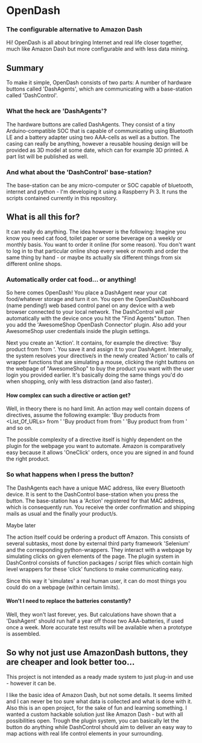 # OpenDash
### The configurable alternative to Amazon Dash

Hi! OpenDash is all about bringing Internet and real life closer together, much like Amazon Dash but more configurable and with less data mining.

## Summary
To make it simple, OpenDash consists of two parts:
A number of hardware buttons called 'DashAgents', which are communicating with a base-station called 'DashControl'.

### What the heck are 'DashAgents'?
The hardware buttons are called DashAgents. They consist of a tiny Arduino-compatible SOC that is capable of communicating using Bluetooth LE and a battery adapter using two AAA-cells as well as a button. The casing can really be anything, however a reusable housing design will be provided as 3D model at some date, which can for example 3D printed. A part list will be published as well.

### And what about the 'DashControl' base-station?
The base-station can be any micro-computer or SOC capable of bluetooth, internet and python - I'm developing it using a Raspberry Pi 3. It runs the scripts contained currently in this repository.

## What is all this for?
It can really do anything. The idea however is the following:
Imagine you know you need cat food, toilet paper or some beverage on a weekly or monthly basis. You want to order it online (for some reason). You don't want to log in to that particular online shop every week or month and order the same thing by hand - or maybe its actually six different things from six different online shops.

### Automatically order cat food... or anything!
So here comes OpenDash! You place a DashAgent near your cat food/whatever storage and turn it on. You open the OpenDashDashboard (name pending!) web based control panel on any device with a web browser connected to your local network. The DashControl will pair automatically with the device once you hit the "Find Agents" button. Then you add the 'AwesomeShop OpenDash Connector' plugin. Also add your AwesomeShop user credentials inside the plugin settings.

Next you create an 'Action'. It contains, for example the directive: 'Buy product from <URL> from <AwesomeShop>'. You save it and assign it to your DashAgent.
Internally, the system resolves your directive/s in the newly created 'Action' to calls of wrapper functions that are simulating a mouse, clicking the right buttons on the webpage of "AwesomeShop" to buy the product you want with the user login you provided earlier. It's basically doing the same things you'd do when shopping, only with less distraction (and also faster).

#### How complex can such a directive or action get?
Well, in theory there is no hard limit. An action may well contain dozens of directives, assume the following example:
'Buy products from <List_Of_URLs> from <AwesomeShop>'
'Buy product from <URL> from <AnotherShop>'
'Buy product from <URL> from <Amazon>'
and so on.

The possible complexity of a directive itself is highly dependent on the plugin for the webpage you want to automate. Amazon is comparatively easy because it allows 'OneClick' orders, once you are signed in and found the right product.

### So what happens when I press the button?
The DashAgents each have a unique MAC address, like every Bluetooth device. It is sent to the DashControl base-station when you press the button. The base-station has a 'Action' registered for that MAC address, which is consequently run. You receive the order confirmation and shipping mails as usual and the finally your product/s.

Maybe later

The action itself could be ordering a product off Amazon.
This consists of several subtasks, most done by external third party framework 'Selenium' and the corresponding python-wrappers. They interact with a webpage by simulating clicks on given elements of the page. The plugin system in DashControl consists of function packages / script files which contain high level wrappers for these 'click' functions to make communicating easy.

Since this way it 'simulates' a real human user, it can do most things you could do on a webpage (within certain limits).

#### Won't I need to replace the batteries constantly?
Well, they won't last forever, yes. But calculations have shown that a 'DashAgent' should run half a year off those two AAA-batteries, if used once a week. More accurate test results will be available when a prototype is assembled.

## So why not just use AmazonDash buttons, they are cheaper and look better too...
This project is not intended as a ready made system to just plug-in and use - however it can be.

I like the basic idea of Amazon Dash, but not some details. It seems limited and I can never be too sure what data is collected and what is done with it.
Also this is an open project, for the sake of fun and learning something. I wanted a custom hackable solution just like Amazon Dash - but with all possibilities open. Trough the plugin system, you can basically let the button do anything while DashControl should aim to deliver an easy way to map actions with real life control elements in your surrounding.

